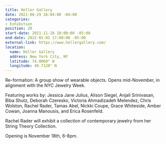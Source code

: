 ```yaml
---
title: Heller Gallery
date: 2021-06-29 16:04:00 -04:00
categories:
- Exhibition
position: 20
start-date: 2021-11-18 18:00:00 -05:00
end-date: 2022-01-01 17:00:00 -05:00
external-link: https://www.hellergallery.com/
location:
  name: Heller Gallery
  address: New York City, NY
  latitude: 74.0060° W
  longitude: 40.7128° N
---
```


Re-formation: A group show of wearable objects.
Opens mid-November, in alignment with the NYC Jewelry Week.

Featuring works by: Jessica Jane Julius, Alison Siegel, Anjali Srinivasan, Biba Shutz, Deborah Czeresko, Victoria Ahmadizadeh Melendez, Chris Wolston, Rachel Rader, Tamas Abel, Nickki Coupe, Grace Whiteside, Amber Cowan, Joanna Manousis, and Erica Rosenfeld.

Rachel Rader will exhibit a collection of contemporary jewelry from her String Theory Collection.

Opening is November 18th, 6-8pm.